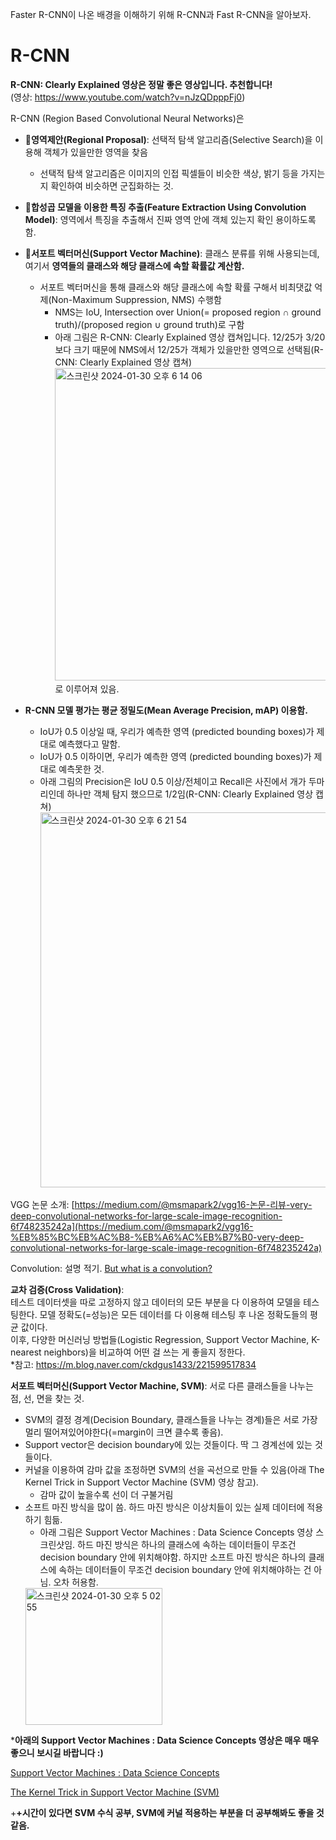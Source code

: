 Faster R-CNN이 나온 배경을 이해하기 위해 R-CNN과 Fast R-CNN을 알아보자.

# R-CNN
**R-CNN: Clearly Explained 영상은 정말 좋은 영상입니다. 추천합니다!**     
(영상: https://www.youtube.com/watch?v=nJzQDpppFj0)       

R-CNN (Region Based Convolutional Neural Networks)은
- 🔸**영역제안(Regional Proposal)**: 선택적 탐색 알고리즘(Selective Search)을 이용해 객체가 있을만한 영역을 찾음
    - 선택적 탐색 알고리즘은 이미지의 인접 픽셀들이 비슷한 색상, 밝기 등을 가지는지 확인하여 비슷하면 군집화하는 것.
- 🔸**합성곱 모델을 이용한 특징 추출(Feature Extraction Using Convolution Model)**: 영역에서 특징을 추출해서 진짜 영역 안에 객체 있는지 확인 용이하도록 함.
- 🔸**서포트 벡터머신(Support Vector Machine)**: 클래스 분류를 위해 사용되는데, 여기서 **영역들의 클래스와 해당 클래스에 속할 확률값 계산함.**
    - 서포트 벡터머신을 통해 클래스와 해당 클래스에 속할 확률 구해서 비최댓값 억제(Non-Maximum Suppression, NMS) 수행함
        - NMS는 IoU, Intersection over Union(= proposed region ∩ ground truth)/(proposed region ∪ ground truth)로 구함
        - 아래 그림은 R-CNN: Clearly Explained 영상 캡쳐입니다. 12/25가 3/20보다 크기 때문에 NMS에서 12/25가 객체가 있을만한 영역으로 선택됨(R-CNN: Clearly Explained 영상 캡쳐)       
            <img width="500" alt="스크린샷 2024-01-30 오후 6 14 06" src="https://github.com/hanmyu/computervision_transformer_pytorch/assets/157959298/92309145-e635-4ec6-af12-7285556ffa2f">      
로 이루어져 있음.

- **R-CNN 모델 평가는 평균 정밀도(Mean Average Precision, mAP) 이용함.**
    - IoU가 0.5 이상일 때, 우리가 예측한 영역 (predicted bounding boxes)가 제대로 예측했다고 말함.
    - IoU가 0.5 이하이면, 우리가 예측한 영역 (predicted bounding boxes)가 제대로 예측못한 것.
    - 아래 그림의 Precision은 IoU 0.5 이상/전체이고 Recall은 사진에서 개가 두마리인데 하나만 객체 탐지 했으므로 1/2임(R-CNN: Clearly Explained 영상 캡쳐)       
        <img width="600" alt="스크린샷 2024-01-30 오후 6 21 54" src="https://github.com/hanmyu/computervision_transformer_pytorch/assets/157959298/058ece0b-3b1c-45b9-9527-7ab06aea361e">    

VGG 논문 소개:
[https://medium.com/@msmapark2/vgg16-논문-리뷰-very-deep-convolutional-networks-for-large-scale-image-recognition-6f748235242a](https://medium.com/@msmapark2/vgg16-%EB%85%BC%EB%AC%B8-%EB%A6%AC%EB%B7%B0-very-deep-convolutional-networks-for-large-scale-image-recognition-6f748235242a)

Convolution: 설명 적기.
[But what is a convolution?](https://www.youtube.com/watch?v=KuXjwB4LzSA)

**교차 검증(Cross Validation)**:      
테스트 데이터셋을 따로 고정하지 않고 데이터의 모든 부분을 다 이용하여 모델을 테스팅한다. 모델 정확도(=성능)은 모든 데이터를 다 이용해 테스팅 후 나온 정확도들의 평균 값이다.      
이후, 다양한 머신러닝 방법들(Logistic Regression, Support Vector Machine, K-nearest neighbors)을 비교하여 어떤 걸 쓰는 게 좋을지 정한다.       
*참고: https://m.blog.naver.com/ckdgus1433/221599517834

**서포트 벡터머신(Support Vector Machine, SVM)**: 서로 다른 클래스들을 나누는 점, 선, 면을 찾는 것.  

- SVM의 결정 경계(Decision Boundary, 클래스들을 나누는 경계)들은 서로 가장 멀리 떨어져있어야한다(=margin이 크면 클수록 좋음).
- Support vector은 decision boundary에 있는 것들이다. 딱 그 경계선에 있는 것들이다.
- 커널을 이용하여 감마 값을 조정하면 SVM의 선을 곡선으로 만들 수 있음(아래 The Kernel Trick in Support Vector Machine (SVM) 영상 참고).
    - 감마 값이 높을수록 선이 더 구불거림
- 소프트 마진 방식을 많이 씀. 하드 마진 방식은 이상치들이 있는 실제 데이터에 적용하기 힘듦.
    - 아래 그림은 Support Vector Machines : Data Science Concepts 영상 스크린샷임. 하드 마진 방식은 하나의 클래스에 속하는 데이터들이 무조건 decision boundary 안에 위치해야함. 하지만 소프트 마진 방식은 하나의 클래스에 속하는 데이터들이 무조건 decision boundary 안에 위치해야하는 건 아님. 오차 허용함.
    <img width="219" alt="스크린샷 2024-01-30 오후 5 02 55" src="https://github.com/hanmyu/computervision_transformer_pytorch/assets/157959298/a99ddc55-53ec-4808-8851-e175cff472d9">

***아래의 Support Vector Machines : Data Science Concepts 영상은 매우 매우 좋으니 보시길 바랍니다 :)**

[Support Vector Machines : Data Science Concepts](https://www.youtube.com/watch?v=iEQ0e-WLgkQ)

[The Kernel Trick in Support Vector Machine (SVM)](https://www.youtube.com/watch?v=Q7vT0--5VII)

+**+시간이 있다면 SVM 수식 공부, SVM에 커널 적용하는 부분을 더 공부해봐도 좋을 것 같음.**
